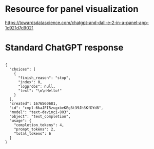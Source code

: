 # Resource for panel visualization
https://towardsdatascience.com/chatgpt-and-dall-e-2-in-a-panel-app-1c921d7d9021

# Standard ChatGPT response
```

{
  "choices": [
    {
      "finish_reason": "stop",
      "index": 0,
      "logprobs": null,
      "text": "\n\nHello!"
    }
  ],
  "created": 1676560681,
  "id": "cmpl-6kaJFI5zugxbeKEg3t39Jh3KfDYd8",
  "model": "text-davinci-003",
  "object": "text_completion",
  "usage": {
    "completion_tokens": 4,
    "prompt_tokens": 2,
    "total_tokens": 6
  }
}
```

